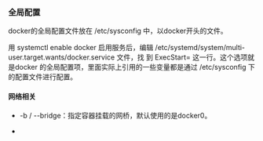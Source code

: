 ### 全局配置

docker的全局配置文件放在 /etc/sysconfig 中，以docker开头的文件。

用 systemctl enable docker 启用服务后，编辑 /etc/systemd/system/multi-user.target.wants/docker.service 文件，找 到 ExecStart= 这一行。这个选项就是docker 的全局配置项，里面实际上引用的一些变量都是通过 /etc/sysconfig 下的配置文件进行配置。



#### 网络相关

- -b / --bridge：指定容器挂载的网桥，默认使用的是docker0。

- 
